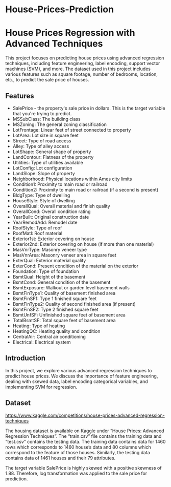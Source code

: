 # House-Prices-Prediction
# House Prices Regression with Advanced Techniques

This project focuses on predicting house prices using advanced regression techniques, including feature engineering, label encoding, support vector machines (SVM), and more. The dataset used in this project includes various features such as square footage, number of bedrooms, location, etc., to predict the sale price of houses.
## Features
* SalePrice - the property's sale price in dollars. This is the target variable that you're trying to predict.
* MSSubClass: The building class
* MSZoning: The general zoning classification
* LotFrontage: Linear feet of street connected to property
* LotArea: Lot size in square feet
* Street: Type of road access
* Alley: Type of alley access
* LotShape: General shape of property
* LandContour: Flatness of the property
* Utilities: Type of utilities available
* LotConfig: Lot configuration
* LandSlope: Slope of property
* Neighborhood: Physical locations within Ames city limits
* Condition1: Proximity to main road or railroad
* Condition2: Proximity to main road or railroad (if a second is present)
* BldgType: Type of dwelling
* HouseStyle: Style of dwelling
* OverallQual: Overall material and finish quality
* OverallCond: Overall condition rating
* YearBuilt: Original construction date
* YearRemodAdd: Remodel date
* RoofStyle: Type of roof
* RoofMatl: Roof material
* Exterior1st: Exterior covering on house
* Exterior2nd: Exterior covering on house (if more than one material)
* MasVnrType: Masonry veneer type
* MasVnrArea: Masonry veneer area in square feet
* ExterQual: Exterior material quality
* ExterCond: Present condition of the material on the exterior
* Foundation: Type of foundation
* BsmtQual: Height of the basement
* BsmtCond: General condition of the basement
* BsmtExposure: Walkout or garden level basement walls
* BsmtFinType1: Quality of basement finished area
* BsmtFinSF1: Type 1 finished square feet
* BsmtFinType2: Quality of second finished area (if present)
* BsmtFinSF2: Type 2 finished square feet
* BsmtUnfSF: Unfinished square feet of basement area
* TotalBsmtSF: Total square feet of basement area
* Heating: Type of heating
* HeatingQC: Heating quality and condition
* CentralAir: Central air conditioning
* Electrical: Electrical system

## Introduction

In this project, we explore various advanced regression techniques to predict house prices. We discuss the importance of feature engineering, dealing with skewed data, label encoding categorical variables, and implementing SVM for regression.

## Dataset 
https://www.kaggle.com/competitions/house-prices-advanced-regression-techniques

The housing dataset is available on Kaggle under “House Prices: Advanced Regression Techniques”. The “train.csv” file contains the training data and “test.csv” contains the testing data. The training data contains data for 1460 rows which corresponds to 1460 house’s data and 80 columns which correspond to the feature of those houses. Similarly, the testing data contains data of 1461 houses and their 79 attributes.

The target variable SalePrice is highly skewed with a positive skewness of 1.88. Therefore, log transformation was applied to the sale price for prediction.

